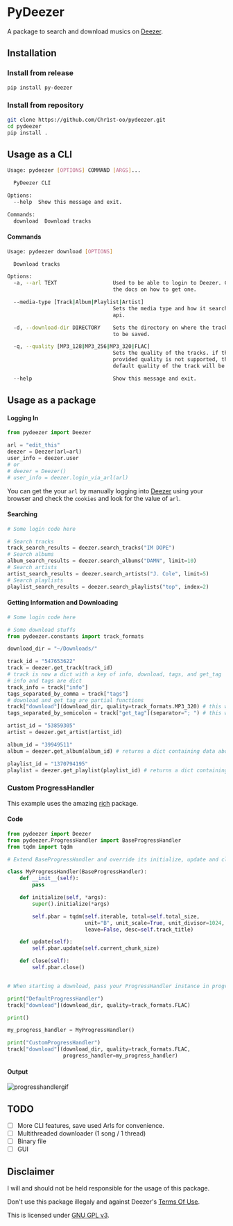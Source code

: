 # PyDeezer

A package to search and download musics on [Deezer](https://www.deezer.com/en/).

## Installation

### Install from release

```bash
pip install py-deezer
```

### Install from repository

```bash
git clone https://github.com/Chr1st-oo/pydeezer.git
cd pydeezer
pip install .
```

## Usage as a CLI

```bash
Usage: pydeezer [OPTIONS] COMMAND [ARGS]...

  PyDeezer CLI

Options:
  --help  Show this message and exit.

Commands:
  download  Download tracks
```

#### Commands

```bash
Usage: pydeezer download [OPTIONS]

  Download tracks

Options:
  -a, --arl TEXT                  Used to be able to login to Deezer. Check
                                  the docs on how to get one.

  --media-type [Track|Album|Playlist|Artist]
                                  Sets the media type and how it searches the
                                  api.

  -d, --download-dir DIRECTORY    Sets the directory on where the tracks are
                                  to be saved.

  -q, --quality [MP3_128|MP3_256|MP3_320|FLAC]
                                  Sets the quality of the tracks. if the
                                  provided quality is not supported, the
                                  default quality of the track will be used.

  --help                          Show this message and exit.
```

## Usage as a package

#### Logging In

```python
from pydeezer import Deezer

arl = "edit_this"
deezer = Deezer(arl=arl)
user_info = deezer.user
# or
# deezer = Deezer()
# user_info = deezer.login_via_arl(arl)
```

You can get the your `arl` by manually logging into [Deezer](https://www.deezer.com/) using your browser and check the `cookies` and look for the value of `arl`.

#### Searching

```python
# Some login code here

# Search tracks
track_search_results = deezer.search_tracks("IM DOPE")
# Search albums
album_search_results = deezer.search_albums("DAMN", limit=10)
# Search artists
artist_search_results = deezer.search_artists("J. Cole", limit=5)
# Search playlists
playlist_search_results = deezer.search_playlists("top", index=2)
```

#### Getting Information and Downloading

```python
# Some login code here

# Some download stuffs
from pydeezer.constants import track_formats

download_dir = "~/Downloads/"

track_id = "547653622"
track = deezer.get_track(track_id)
# track is now a dict with a key of info, download, tags, and get_tag
# info and tags are dict
track_info = track["info"]
tags_separated_by_comma = track["tags"]
# download and get_tag are partial functions
track["download"](download_dir, quality=track_formats.MP3_320) # this will download the file, default file name is Filename.[mp3 or flac]
tags_separated_by_semicolon = track["get_tag"](separator="; ") # this will return a dictionary similar to track["tags"] but this will override the default separator

artist_id = "53859305"
artist = deezer.get_artist(artist_id)

album_id = "39949511"
album = deezer.get_album(album_id) # returns a dict containing data about the album

playlist_id = "1370794195"
playlist = deezer.get_playlist(playlist_id) # returns a dict containing data about the playlist
```

### Custom ProgressHandler

This example uses the amazing [rich](https://github.com/willmcgugan/rich) package.

#### Code

```python
from pydeezer import Deezer
from pydeezer.ProgressHandler import BaseProgressHandler
from tqdm import tqdm

# Extend BaseProgressHandler and override its initialize, update and close methods accordingly

class MyProgressHandler(BaseProgressHandler):
    def __init__(self):
        pass

    def initialize(self, *args):
        super().initialize(*args)

        self.pbar = tqdm(self.iterable, total=self.total_size,
                         unit="B", unit_scale=True, unit_divisor=1024, 
                         leave=False, desc=self.track_title)

    def update(self):
        self.pbar.update(self.current_chunk_size)

    def close(self):
        self.pbar.close()


# When starting a download, pass your ProgressHandler instance in progress_handler keyword argument.

print("DefaultProgressHandler")
track["download"](download_dir, quality=track_formats.FLAC)

print()

my_progress_handler = MyProgressHandler()

print("CustomProgressHandler")
track["download"](download_dir, quality=track_formats.FLAC,
                  progress_handler=my_progress_handler)

```

#### Output

![progresshandlergif](https://media.giphy.com/media/xa8YtgCbBvK0jSfefa/giphy.gif)

## TODO

- [ ] More CLI features, save used Arls for convenience.
- [ ] Multithreaded downloader (1 song / 1 thread)
- [ ] Binary file
- [ ] GUI

## Disclaimer

I will and should not be held responsible for the usage of this package.

Don't use this package illegaly and against Deezer's [Terms Of Use](https://www.deezer.com/legal/cgu).

This is licensed under [GNU GPL v3](https://choosealicense.com/licenses/gpl-3.0/#).
